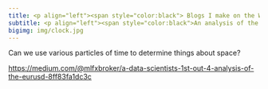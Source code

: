 ```yaml
---
title: <p align="left"><span style="color:black"> Blogs I make on the Web.
subtitle: <p align="left"><span style="color:black">An analysis of the EURUSD. Experimentations and observations for spatial and directional patterns via discrete and helical use of time. 
bigimg: img/clock.jpg
---
```


Can we use various particles of time to determine things about space? 

<https://medium.com/@mlfxbroker/a-data-scientists-1st-out-4-analysis-of-the-eurusd-8ff83fa1dc3c>
